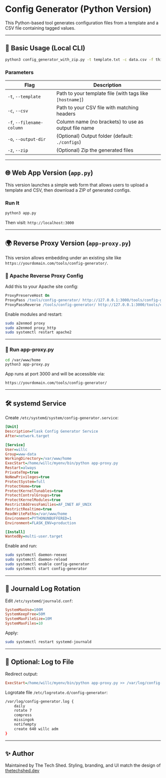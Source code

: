 # Config Generator (Python Version)

This Python-based tool generates configuration files from a template and a CSV file containing tagged values.

---

## 🚀 Basic Usage (Local CLI)

```bash
python3 config_generator_with_zip.py -t template.txt -c data.csv -f thirdoctet -z
```

### Parameters

| Flag             | Description                                                  |
|------------------|--------------------------------------------------------------|
| `-t`, `--template` | Path to your template file (with tags like `[hostname]`)     |
| `-c`, `--csv`       | Path to your CSV file with matching headers                |
| `-f`, `--filename-column` | Column name (no brackets) to use as output file name |
| `-o`, `--output-dir` | (Optional) Output folder (default: `./configs`)           |
| `-z`, `--zip`       | (Optional) Zip the generated files                         |

---

## 🌐 Web App Version (`app.py`)

This version launches a simple web form that allows users to upload a template and CSV, then download a ZIP of generated configs.

### Run It

```bash
python3 app.py
```

Then visit: `http://localhost:3000`

---

## 🌍 Reverse Proxy Version (`app-proxy.py`)

This version allows embedding under an existing site like `https://yourdomain.com/tools/config-generator/`.

### 🔁 Apache Reverse Proxy Config

Add this to your Apache site config:

```apache
ProxyPreserveHost On
ProxyPass /tools/config-generator/ http://127.0.0.1:3000/tools/config-generator/
ProxyPassReverse /tools/config-generator/ http://127.0.0.1:3000/tools/config-generator/
```

Enable modules and restart:

```bash
sudo a2enmod proxy
sudo a2enmod proxy_http
sudo systemctl restart apache2
```

---

### 🧭 Run app-proxy.py

```bash
cd /var/www/home
python3 app-proxy.py
```

App runs at port 3000 and will be accessible via:
```
https://yourdomain.com/tools/config-generator/
```

---

## 🛠️ systemd Service

Create `/etc/systemd/system/config-generator.service`:

```ini
[Unit]
Description=Flask Config Generator Service
After=network.target

[Service]
User=willc
Group=www-data
WorkingDirectory=/var/www/home
ExecStart=/home/willc/myenv/bin/python app-proxy.py
Restart=always
PrivateTmp=true
NoNewPrivileges=true
ProtectSystem=full
ProtectHome=true
ProtectKernelTunables=true
ProtectControlGroups=true
ProtectKernelModules=true
RestrictAddressFamilies=AF_INET AF_UNIX
RestrictRealtime=true
ReadWritePaths=/var/www/home
Environment=PYTHONUNBUFFERED=1
Environment=FLASK_ENV=production

[Install]
WantedBy=multi-user.target
```

Enable and run:

```bash
sudo systemctl daemon-reexec
sudo systemctl daemon-reload
sudo systemctl enable config-generator
sudo systemctl start config-generator
```

---

## 🔁 Journald Log Rotation

Edit `/etc/systemd/journald.conf`:

```ini
SystemMaxUse=100M
SystemKeepFree=50M
SystemMaxFileSize=10M
SystemMaxFiles=10
```

Apply:

```bash
sudo systemctl restart systemd-journald
```

---

## 🧾 Optional: Log to File

Redirect output:

```ini
ExecStart=/home/willc/myenv/bin/python app-proxy.py >> /var/log/config-generator.log 2>&1
```

Logrotate file `/etc/logrotate.d/config-generator`:

```bash
/var/log/config-generator.log {
    daily
    rotate 7
    compress
    missingok
    notifempty
    create 640 willc adm
}
```

---

## ✨ Author

Maintained by The Tech Shed. Styling, branding, and UI match the design of [thetechshed.dev](https://thetechshed.dev)
